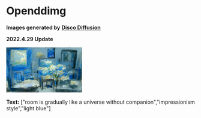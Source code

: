 # Openddimg
**Images generated by** [**Disco Diffusion**](https://github.com/alembics/disco-diffusion)

**2022.4.29 Update**

<img src="img/img03.png" width="40%">

**Text:** ["room is gradually like a universe without companion","impressionism style","light blue"]
